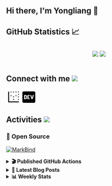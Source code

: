 ## Hi there, I'm Yongliang 👋 

## GitHub Statistics :chart_with_upwards_trend:
<div align="center">
<div style="display: flex; align-items: center; justify-content: center;">

[![](https://github-readme-stats.vercel.app/api?username=tlylt&show_icons=true&theme=tokyonight&hide_border=true&locale=en)](https://github.com/tlylt)
[![](https://github-readme-streak-stats.herokuapp.com/?user=tlylt&theme=tokyonight&hide_border=true)](https://github.com/tlylt)
</div>
</div>

## Connect with me <img src="https://media.giphy.com/media/iY8CRBdQXODJSCERIr/giphy.gif" width="30px">

<a href="https://www.yongliangliu.com/" target="_blank"><img align="center" src="static/site-icon.png" alt="yongliangliu.com" height="40" width="40" /></a>
<a href="https://dev.to/tlylt" target="_blank"><img align="center" src="static/dev-badge.svg" alt="dev.to/tlylt" height="35" width="35" /></a>

## Activities <img src="https://media.giphy.com/media/WUlplcMpOCEmTGBtBW/giphy.gif" width="30">

### 🔭 Open Source

[![MarkBind](https://github-readme-stats.vercel.app/api/pin/?username=markbind&repo=markbind)](https://github.com/MarkBind/markbind)

<details>
<summary> <b>🎬 Published GitHub Actions </b> </summary>

[![install-graphviz](https://github-readme-stats.vercel.app/api/pin/?username=tlylt&repo=install-graphviz)](https://github.com/tlylt/install-graphviz)

[![reposense-action](https://github-readme-stats.vercel.app/api/pin/?username=tlylt&repo=reposense-action)](https://github.com/tlylt/reposense-action)

[![markbin-action](https://github-readme-stats.vercel.app/api/pin/?username=markbind&repo=markbind-action)](https://github.com/MarkBind/markbind-action)

</details>

<details>
<summary> <b>📕 Latest Blog Posts</b> </summary>

<!-- BLOG-POST-LIST:START -->
- [Open Source Software &lpar;OSS&rpar; Developer Journey](https://www.yongliangliu.com/blog/oss-dev-logs/)
- [Crossing abstraction barrier between parent and child class](https://www.yongliangliu.com/blog/cross-abstraction-barrier-between-parent-child/)
- [Intermediate GitHub CI Workflow Walk Through](https://www.yongliangliu.com/blog/intermediate-github-ci-workflow-walk-through/)
- [RooFind](https://www.yongliangliu.com/blog/roofind/)
- [Prove that the problem of determining whether a graph is connected is evasive](https://www.yongliangliu.com/blog/prove-graph-check-connected-evasive/)
<!-- BLOG-POST-LIST:END -->

</details>

<details>
<summary> <b>📊 Weekly Stats</b> </summary>

<!--START_SECTION:waka-->
![Code Time](http://img.shields.io/badge/Code%20Time-0%20secs-blue)

**🐱 My GitHub Data** 

> 🏆 2,989 Contributions in the Year 2022
 > 
> 📦 277.7 kB Used in GitHub's Storage 
 > 
> 🚫 Not Opted to Hire
 > 
> 📜 113 Public Repositories 
 > 
> 🔑 15 Private Repositories  
 > 
**I'm an Early 🐤** 

```text
🌞 Morning    433 commits    ██████░░░░░░░░░░░░░░░░░░░   26.48% 
🌆 Daytime    455 commits    ███████░░░░░░░░░░░░░░░░░░   27.83% 
🌃 Evening    608 commits    █████████░░░░░░░░░░░░░░░░   37.19% 
🌙 Night      139 commits    ██░░░░░░░░░░░░░░░░░░░░░░░   8.5%

```
📅 **I'm Most Productive on Sunday** 

```text
Monday       208 commits    ███░░░░░░░░░░░░░░░░░░░░░░   12.72% 
Tuesday      178 commits    ██░░░░░░░░░░░░░░░░░░░░░░░   10.89% 
Wednesday    237 commits    ███░░░░░░░░░░░░░░░░░░░░░░   14.5% 
Thursday     254 commits    ████░░░░░░░░░░░░░░░░░░░░░   15.54% 
Friday       267 commits    ████░░░░░░░░░░░░░░░░░░░░░   16.33% 
Saturday     212 commits    ███░░░░░░░░░░░░░░░░░░░░░░   12.97% 
Sunday       279 commits    ████░░░░░░░░░░░░░░░░░░░░░   17.06%

```


📊 **This Week I Spent My Time On** 

```text
⌚︎ Time Zone: Asia/Singapore

💬 Programming Languages: 
Markdown                 1 hr 34 mins        ██████████░░░░░░░░░░░░░░░   42.84% 
JavaScript               52 mins             ██████░░░░░░░░░░░░░░░░░░░   23.94% 
JSON                     40 mins             ████░░░░░░░░░░░░░░░░░░░░░   18.46% 
Other                    31 mins             ███░░░░░░░░░░░░░░░░░░░░░░   14.57% 
TypeScript               0 secs              ░░░░░░░░░░░░░░░░░░░░░░░░░   0.07%

```


 Last Updated on 31/05/2022 00:38:56 UTC
<!--END_SECTION:waka-->

</details>
